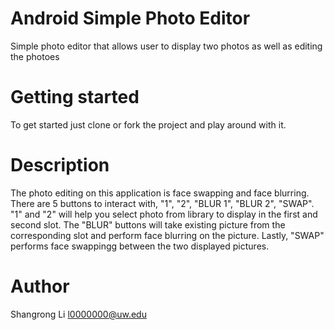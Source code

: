 # Android Simple Photo Editor
Simple photo editor that allows user to display two photos as well as editing the photoes

# Getting started
To get started just clone or fork the project and play around with it.

# Description
The photo editing on this application is face swapping and face blurring. There are 5 buttons to interact with, "1", "2", "BLUR 1", "BLUR 2", "SWAP". "1" and "2" will help you select photo from library to display in the first and second slot. The "BLUR" buttons will take existing picture from the corresponding slot and perform face blurring on the picture. Lastly, "SWAP" performs face swappingg between the two displayed pictures.

# Author
Shangrong Li
l0000000@uw.edu

